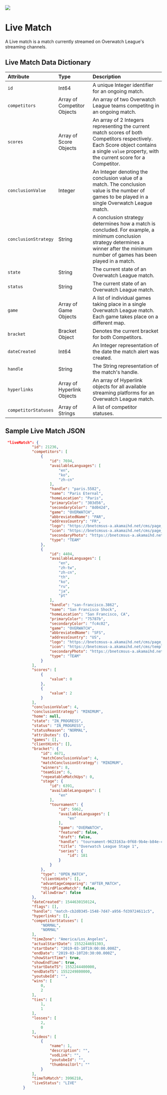 <img src="https://bnetcmsus-a.akamaihd.net/cms/content_entry_media/fd/FDUJX118NC1A1533593512518.jpg">

# Live Match
A Live match is a match currently streamed on Overwatch League's streaming channels. 

## Live Match Data Dictionary
| Attribute           | Type  | Description |
|:--------------------|:------|:------------|
|`id`|Int64|A unique Integer identifier for an ongoing match.|
|`competitors`|Array of Competitor Objects|An array of two Overwatch League teams competitng in an ongoing match.|
|`scores`|Array of Score Objects|An array of 2 Integers representing the current match scores of both Competitors respectively. Each Score object contains a single `value` property, with the current score for a Competitor.|
|`conclusionValue`|Integer|An Integer denoting the conclusion value of a match. The conclusion value is the number of games to be played in a single Overwatch League match.|
|`conclusionStrategy`|String|A conclusion strategy determines how a match is concluded. For example, a minimum conclusion strategy determines a winner after the minimum number of games has been played in a match.|
|`state`|String|The current state of an Overwatch League match.|
|`status`|String|The current state of an Overwatch League match.|
|`game`|Array of Game Objects|A list of individual games taking place in a single Overwatch League match. Each game takes place on a different map.|
|`bracket`|Bracket Object|Denotes the current bracket for both Competitors.|
|`dateCreated`|Int64|An Integer representation of the date the match alert was created.|
|`handle`|String|The String representation of the match's handle.|
|`hyperlinks`|Array of Hyperlink Objects|An array of Hyperlink objects for all available streaming platforms for an Overwatch League match.|
|`competitorStatuses`|Array of Strings|A list of competitor statuses.|


## Sample Live Match JSON
```json
 "liveMatch": {
            "id": 21236,
            "competitors": [
                {
                    "id": 7694,
                    "availableLanguages": [
                        "en",
                        "ko",
                        "zh-cn"
                    ],
                    "handle": "paris.5582",
                    "name": "Paris Eternal",
                    "homeLocation": "Paris",
                    "primaryColor": "303d56",
                    "secondaryColor": "8d042d",
                    "game": "OVERWATCH",
                    "abbreviatedName": "PAR",
                    "addressCountry": "FR",
                    "logo": "https://bnetcmsus-a.akamaihd.net/cms/page_media/qm/QM7JE0THABVT1542674071412.png",
                    "icon": "https://bnetcmsus-a.akamaihd.net/cms/page_media/w4/W4C99JABL26E1542674142979.svg",
                    "secondaryPhoto": "https://bnetcmsus-a.akamaihd.net/cms/page_media/w4/W4C99JABL26E1542674142979.svg",
                    "type": "TEAM"
                },
                {
                    "id": 4404,
                    "availableLanguages": [
                        "en",
                        "zh-tw",
                        "zh-cn",
                        "th",
                        "ko",
                        "ru",
                        "ja",
                        "pt"
                    ],
                    "handle": "san-francisco.3862",
                    "name": "San Francisco Shock",
                    "homeLocation": "San Francisco, CA",
                    "primaryColor": "75787b",
                    "secondaryColor": "fc4c02",
                    "game": "OVERWATCH",
                    "abbreviatedName": "SFS",
                    "addressCountry": "US",
                    "logo": "https://bnetcmsus-a.akamaihd.net/cms/page_media/YO24NN5KAOFL1508792362791.png",
                    "icon": "https://bnetcmsus-a.akamaihd.net/cms/template_resource/0SY7LHKHV86R1507822883113.svg",
                    "secondaryPhoto": "https://bnetcmsus-a.akamaihd.net/cms/template_resource/0SY7LHKHV86R1507822883113.svg",
                    "type": "TEAM"
                }
            ],
            "scores": [
                {
                    "value": 0
                },
                {
                    "value": 2
                }
            ],
            "conclusionValue": 4,
            "conclusionStrategy": "MINIMUM",
            "home": null,
            "state": "IN_PROGRESS",
            "status": "IN_PROGRESS",
            "statusReason": "NORMAL",
            "attributes": {},
            "games": [],
            "clientHints": [],
            "bracket": {
                "id": 4671,
                "matchConclusionValue": 4,
                "matchConclusionStrategy": "MINIMUM",
                "winners": 8,
                "teamSize": 6,
                "repeatableMatchUps": 0,
                "stage": {
                    "id": 6391,
                    "availableLanguages": [
                        "en"
                    ],
                    "tournament": {
                        "id": 5062,
                        "availableLanguages": [
                            "en"
                        ],
                        "game": "OVERWATCH",
                        "featured": false,
                        "draft": false,
                        "handle": "tournament-9623163a-0f68-9b4e-b84e-c36788117572",
                        "title": "Overwatch League Stage 1",
                        "series": {
                            "id": 181
                        }
                    }
                },
                "type": "OPEN_MATCH",
                "clientHints": [],
                "advantageComparing": "AFTER_MATCH",
                "thirdPlaceMatch": false,
                "allowDraw": false
            },
            "dateCreated": 1544630150124,
            "flags": [],
            "handle": "match-cb2d0345-1548-7d47-a956-fd39724611c5",
            "hyperlinks": [],
            "competitorStatuses": [
                "NORMAL",
                "NORMAL"
            ],
            "timeZone": "America/Los_Angeles",
            "actualStartDate": 1552244691303,
            "startDate": "2019-03-10T19:00:00.000Z",
            "endDate": "2019-03-10T20:30:00.000Z",
            "showStartTime": true,
            "showEndTime": true,
            "startDateTS": 1552244400000,
            "endDateTS": 1552249800000,
            "youtubeId": "",
            "wins": [
                0,
                2
            ],
            "ties": [
                1,
                1
            ],
            "losses": [
                2,
                0
            ],
            "videos": [
                {
                    "name": 1,
                    "description": "",
                    "vodLink": "",
                    "youtubeId": "",
                    "thumbnailUrl": ""
                }
            ],
            "timeToMatch": 3996218,
            "liveStatus": "LIVE"
        }
```